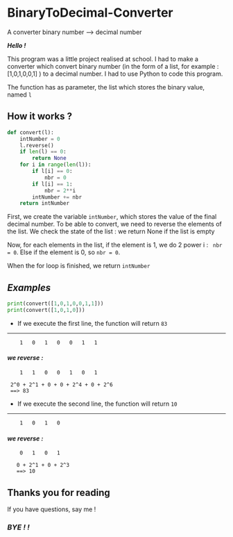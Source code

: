 # BinaryToDecimal-Converter
A converter binary number --> decimal number

***Hello !***

This program was a little project realised at school.
I had to make a converter which convert binary number (in the form of a list, for example : [1,0,1,0,0,1] ) to a decimal number.
I had to use Python to code this program.

The function has as parameter, the list which stores the binary value, named `l`

## How it works ?

```py 
def convert(l):
    intNumber = 0
    l.reverse()
    if len(l) == 0:
        return None
    for i in range(len(l)):
        if l[i] == 0:
            nbr = 0
        if l[i] == 1:
            nbr = 2**i
        intNumber += nbr
    return intNumber
```


First, we create the variable `intNumber`, which stores the value of the final decimal number.
To be able to convert, we need to reverse the elements of the list.
We check the state of the list : we return None if the list is empty

Now, for each elements in the list, if the element is 1, we do 2 power i : ` nbr = 0`.
Else if the element is 0, so `nbr = 0`.

When the for loop is finished, we return `intNumber`

## ***Examples***

```py
print(convert([1,0,1,0,0,1,1]))
print(convert([1,0,1,0]))
``` 
* If we execute the first line, the function will return `83`  
______________  
        1   0   1   0   0   1   1

#### *we reverse :* 
        1   1   0   0   1   0   1  
        
     2^0 + 2^1 + 0 + 0 + 2^4 + 0 + 2^6
     ==> 83


* If we execute the second line, the function will return `10`
______________  
        1   0   1   0

#### *we reverse :* 
        0   1   0   1  
    
       0 + 2^1 + 0 + 2^3
       ==> 10


## Thanks you for reading

If you have questions, say me !

### *BYE ! !*
